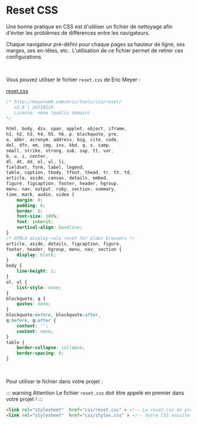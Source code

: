 # Reset CSS

Une bonne pratique en CSS est d'utiliser un fichier de nettoyage afin d'éviter les problèmes de différences entre les navigateurs.

Chaque navigateur pré-défini pour chaque pages sa hauteur de ligne, ses marges, ses en-têtes, etc.. L'utilisation de ce fichier permet de retirer ces configurations.

<br>

Vous pouvez utiliser le fichier `reset.css` de Eric Meyer :

[reset.css](https://meyerweb.com/eric/tools/css/reset/)

```css
/* http://meyerweb.com/eric/tools/css/reset/ 
   v2.0 | 20110126
   License: none (public domain)
*/

html, body, div, span, applet, object, iframe,
h1, h2, h3, h4, h5, h6, p, blockquote, pre,
a, abbr, acronym, address, big, cite, code,
del, dfn, em, img, ins, kbd, q, s, samp,
small, strike, strong, sub, sup, tt, var,
b, u, i, center,
dl, dt, dd, ol, ul, li,
fieldset, form, label, legend,
table, caption, tbody, tfoot, thead, tr, th, td,
article, aside, canvas, details, embed, 
figure, figcaption, footer, header, hgroup, 
menu, nav, output, ruby, section, summary,
time, mark, audio, video {
	margin: 0;
	padding: 0;
	border: 0;
	font-size: 100%;
	font: inherit;
	vertical-align: baseline;
}
/* HTML5 display-role reset for older browsers */
article, aside, details, figcaption, figure, 
footer, header, hgroup, menu, nav, section {
	display: block;
}
body {
	line-height: 1;
}
ol, ul {
	list-style: none;
}
blockquote, q {
	quotes: none;
}
blockquote:before, blockquote:after,
q:before, q:after {
	content: '';
	content: none;
}
table {
	border-collapse: collapse;
	border-spacing: 0;
}
```

<br>

Pour utiliser le fichier dans votre projet :

::: warning Attention
Le fichier `reset.css` doit être appelé en premier dans votre projet !
:::

```html
<link rel="stylesheet" 	href="css/reset.css" > <!-- Le reset.css en premier -->
<link rel="stylesheet" 	href="css/styles.css" > <!-- Votre CSS ensuite -->
```